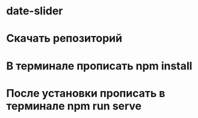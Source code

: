 # date-slider
# Скачать репозиторий
# В терминале прописать npm install
# После установки прописать в терминале npm run serve